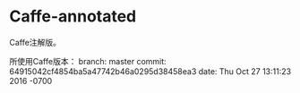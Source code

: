 # Caffe-annotated

Caffe注解版。

所使用Caffe版本：
branch: master
commit: 64915042cf4854ba5a47742b46a0295d38458ea3
date:   Thu Oct 27 13:11:23 2016 -0700
